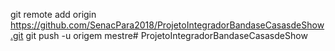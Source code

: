 git remote add origin https://github.com/SenacPara2018/ProjetoIntegradorBandaseCasasdeShow.git
 git push -u origem mestre# ProjetoIntegradorBandaseCasasdeShow
